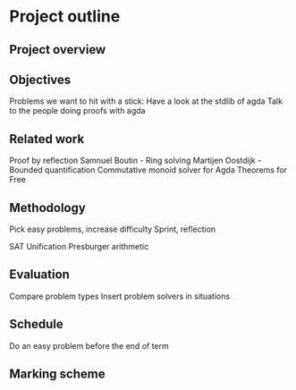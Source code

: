 
# Project outline

## Project overview

## Objectives

Problems we want to hit with a stick:
Have a look at the stdlib of agda
Talk to the people doing proofs with agda


## Related work

Proof by reflection
Samnuel Boutin - Ring solving
Martijen Oostdijk - Bounded quantification
Commutative monoid solver for Agda
Theorems for Free

## Methodology

Pick easy problems, increase difficulty
Sprint, reflection

SAT
Unification
Presburger arithmetic

## Evaluation

Compare problem types
Insert problem solvers in situations

## Schedule

Do an easy problem before the end of term

## Marking scheme
